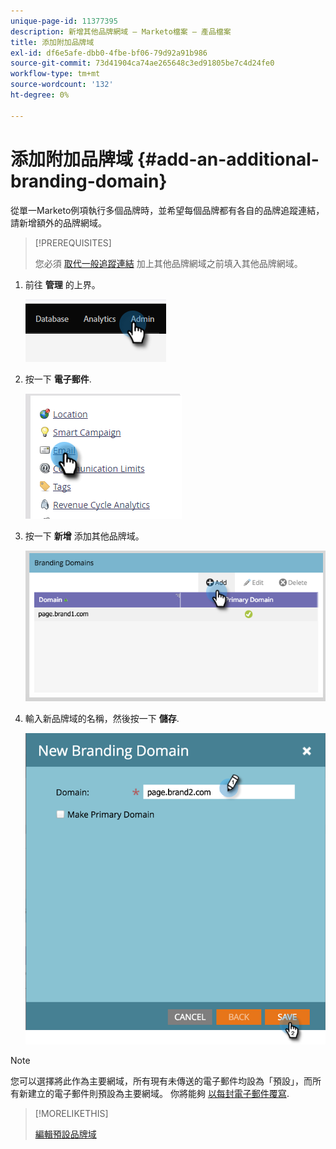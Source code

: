 ```yaml
---
unique-page-id: 11377395
description: 新增其他品牌網域 — Marketo檔案 — 產品檔案
title: 添加附加品牌域
exl-id: df6e5afe-dbb0-4fbe-bf06-79d92a91b986
source-git-commit: 73d41904ca74ae265648c3ed91805be7c4d24fe0
workflow-type: tm+mt
source-wordcount: '132'
ht-degree: 0%

---
```


# 添加附加品牌域 {#add-an-additional-branding-domain}

從單一Marketo例項執行多個品牌時，並希望每個品牌都有各自的品牌追蹤連結，請新增額外的品牌網域。

>[!PREREQUISITES]
>
>您必須 [取代一般追蹤連結](/help/marketo/product-docs/administration/email-setup/add-multiple-branding-domains/edit-your-default-branding-domain.md) 加上其他品牌網域之前填入其他品牌網域。

1. 前往 **管理** 的上界。

   ![](assets/add-an-additional-branding-domain-1.png)

1. 按一下 **電子郵件**.

   ![](assets/add-an-additional-branding-domain-2.png)

1. 按一下 **新增** 添加其他品牌域。

   ![](assets/add-an-additional-branding-domain-3.png)

1. 輸入新品牌域的名稱，然後按一下 **儲存**.

   ![](assets/add-an-additional-branding-domain-4.png)

>[!NOTE]
>
>您可以選擇將此作為主要網域，所有現有未傳送的電子郵件均設為「預設」，而所有新建立的電子郵件則預設為主要網域。 你將能夠 [以每封電子郵件覆寫](/help/marketo/product-docs/administration/email-setup/add-multiple-branding-domains/overwrite-primary-domain-for-emails.md).

>[!MORELIKETHIS]
>
>[編輯預設品牌域](/help/marketo/product-docs/administration/email-setup/add-multiple-branding-domains/edit-your-default-branding-domain.md)
